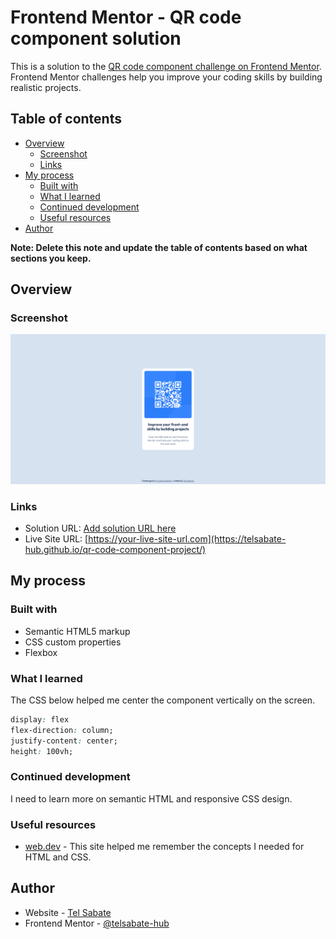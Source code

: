 # Frontend Mentor - QR code component solution

This is a solution to the [QR code component challenge on Frontend Mentor](https://www.frontendmentor.io/challenges/qr-code-component-iux_sIO_H). Frontend Mentor challenges help you improve your coding skills by building realistic projects. 

## Table of contents

- [Overview](#overview)
  - [Screenshot](#screenshot)
  - [Links](#links)
- [My process](#my-process)
  - [Built with](#built-with)
  - [What I learned](#what-i-learned)
  - [Continued development](#continued-development)
  - [Useful resources](#useful-resources)
- [Author](#author)

**Note: Delete this note and update the table of contents based on what sections you keep.**

## Overview

### Screenshot

![](./screenshot.png)

### Links

- Solution URL: [Add solution URL here](https://your-solution-url.com)
- Live Site URL: [https://your-live-site-url.com](https://telsabate-hub.github.io/qr-code-component-project/)

## My process

### Built with

- Semantic HTML5 markup
- CSS custom properties
- Flexbox

### What I learned

The CSS below helped me center the component vertically on the screen.

```css
display: flex
flex-direction: column;
justify-content: center;
height: 100vh;
```

### Continued development

I need to learn more on semantic HTML and responsive CSS design.

### Useful resources

- [web.dev](https://web.dev) - This site helped me remember the concepts I needed for HTML and CSS.

## Author

- Website - [Tel Sabate](https://www.your-site.com)
- Frontend Mentor - [@telsabate-hub](https://www.frontendmentor.io/profile/telsabate-hub)


